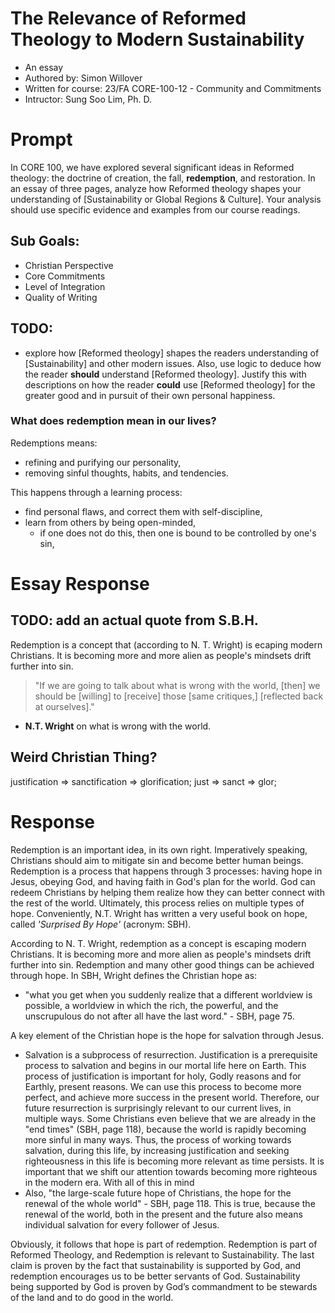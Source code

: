 # The Relevance of Reformed Theology to Modern Sustainability
* An essay
* Authored by: Simon Willover
* Written for course: 23/FA CORE-100-12 - Community and Commitments
* Intructor: Sung Soo Lim, Ph. D.

# Prompt
In CORE 100, we have explored several significant ideas in Reformed theology: the doctrine of creation, the fall, **redemption**, and restoration. In an essay of three pages, analyze how Reformed theology shapes your understanding of [Sustainability or Global Regions & Culture]. Your analysis should use specific evidence and examples from our course readings.

## Sub Goals:
* Christian Perspective
* Core Commitments
* Level of Integration
* Quality of Writing

## TODO:
* explore how [Reformed theology] shapes the readers understanding of [Sustainability] and other modern issues. Also, use logic to deduce how the reader **should** understand [Reformed theology]. Justify this with descriptions on how the reader **could** use [Reformed theology] for the greater good and in pursuit of their own personal happiness.

### What does redemption mean in our lives?
Redemptions means:
  * refining and purifying our personality,
  * removing sinful thoughts, habits, and tendencies.

This happens through a learning process:
* find personal flaws, and correct them with self-discipline,
* learn from others by being open-minded,
  * if one does not do this, then one is bound to be controlled by one's sin,


# Essay Response
## TODO: add an actual quote from S.B.H.
Redemption is a concept that (according to N. T. Wright) is ecaping modern Christians. It is becoming more and more alien as people's mindsets drift further into sin.

> "If we are going to talk about what is wrong with the world, [then] we should be [willing] to [receive] those [same critiques,] [reflected back at ourselves]."
- **N.T. Wright** on what is wrong with the world.




## Weird Christian Thing?
justification => sanctification => glorification;
just => sanct => glor;


# Response
Redemption is an important idea, in its own right. Imperatively speaking, Christians should aim to mitigate sin and become better human beings. Redemption is a process that happens through 3 processes: having hope in Jesus, obeying God, and having faith in God's plan for the world. God can redeem Christians by helping them realize how they can better connect with the rest of the world. Ultimately, this process relies on multiple types of hope. Conveniently, N.T. Wright has written a very useful book on hope, called *'Surprised By Hope'* (acronym: SBH).

According to N. T. Wright, redemption as a concept is escaping modern Christians. It is becoming more and more alien as people's mindsets drift further into sin. Redemption and many other good things can be achieved through hope. In SBH, Wright defines the Christian hope as:
  * "what you get when you suddenly realize that a different worldview is possible, a worldview in which the rich, the powerful, and the unscrupulous do not after all have the last word." - SBH, page 75.

A key element of the Christian hope is the hope for salvation through Jesus.
* Salvation is a subprocess of resurrection. Justification is a prerequisite process to salvation and begins in our mortal life here on Earth. This process of justification is important for holy, Godly reasons and for Earthly, present reasons. We can use this process to become more perfect, and achieve more success in the present world. Therefore, our future resurrection is surprisingly relevant to our current lives, in multiple ways. Some Christians even believe that we are already in the "end times" (SBH, page 118), because the world is rapidly becoming more sinful in many ways. Thus, the process of working towards salvation, during this life, by increasing justification and seeking righteousness in this life is becoming more relevant as time persists. It is important that we shift our attention towards becoming more righteous in the modern era. With all of this in mind
* Also, "the large-scale future hope of Christians, the hope for the renewal of the whole world" - SBH, page 118. This is true, because the renewal of the world, both in the present and the future also means individual salvation for every follower of Jesus.

Obviously, it follows that hope is part of redemption. Redemption is part of Reformed Theology, and Redemption is relevant to Sustainability. The last claim is proven by the fact that sustainability is supported by God, and redemption encourages us to be better servants of God. Sustainability being supported by God is proven by God’s commandment to be stewards of the land and to do good in the world.



<!-- irrelevant?
> "If we are going to talk about what is wrong with the world, [then] we should be [willing] to [receive] those [same critiques,] [reflected back at ourselves]."
- **N.T. Wright** on what is wrong with the world. -->







